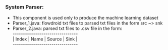 ### System Parser: <br />  
  - This component is used only to produce the machine learning dataset
  - Parser_1.java: flowdroid txt files to parsed txt files in the form src ~> snk <br />
  - Parser_2.java: parsed txt files to .csv file in the form:<br />
  --------------------------------<br />
  | Index | Name | Source | Sink |<br />
  --------------------------------<br />

